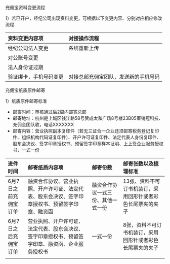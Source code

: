 充佣宝资料变更流程

1）若已开户，经纪公司出现资料变更，可根据以下变更内容、分别对应相应修改流程

| 资料变更内容项 | 对接操作流程 |
| :--- | :--- |
| 经纪公司法人变更 | 系统重新上传 |
| 对公账号变更 |  |
| 法人身份证过期 |  |
| 验证绑卡，手机号码变更 | 对接总部充佣宝团队，发送新的手机号码 |





充佣宝纸质原件邮寄

1）纸质原件邮寄标准

* 邮寄时间：审核通过后2周内邮寄总部
* 邮寄地址：杭州是上城区钱江路58号赞成太和广场8号楼23B05室销冠科技、充佣金团队收，电话XXXXXXX
* 邮寄内容：营业执照副本复印件（若无三证合一企业还须邮寄税务登记复印件、组织机构代码证复印件）、开户许可证复印件、法定代表人身份复印件、股东会决议、签字印章授权书、预留签字印章样本证明、上上签企业服务授权书，一式一份

| 进件时间 | 邮寄纸质内容项 | 邮寄份数 | 邮寄张数以及梳理标准 |
| :--- | :--- | :--- | :--- |
| 6月7日之前充佣宝订单 | 融资合作协议、营业执照、开户许可证、法定代表、股东会决议、签字印章授权书、预留签字印章、融资函 | 融资合作协议一式三份、其他一式一份 | 13张、资料不可订书机装订，采用回形针或者彩色长尾票夹的夹子 |
| 6月7日之后充佣宝订单 | 营业执照、开户许可证、法定代表、股东会决议、签字印章授权书、预留签字印章、融资函、企业服务授权书 | 一式一份 | 8张，资料不可订书机装订，采用回形针或者彩色长尾票夹的夹子 |
|  |  |  |  |



